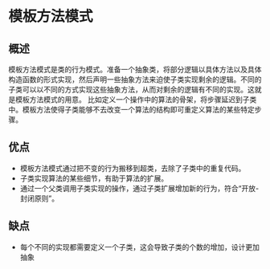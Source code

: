 # 模板方法模式

## 概述

模板方法模式是类的行为模式。准备一个抽象类，将部分逻辑以具体方法以及具体构造函数的形式实现，然后声明一些抽象方法来迫使子类实现剩余的逻辑。不同的子类可以以不同的方式实现这些抽象方法，从而对剩余的逻辑有不同的实现。这就是模板方法模式的用意。
比如定义一个操作中的算法的骨架，将步骤延迟到子类中。模板方法使得子类能够不去改变一个算法的结构即可重定义算法的某些特定步骤。

## 优点
 * 模板方法模式通过把不变的行为搬移到超类，去除了子类中的重复代码。
 * 子类实现算法的某些细节，有助于算法的扩展。
 *  通过一个父类调用子类实现的操作，通过子类扩展增加新的行为，符合“开放-封闭原则”。
 
## 缺点
 *  每个不同的实现都需要定义一个子类，这会导致子类的个数的增加，设计更加抽象

